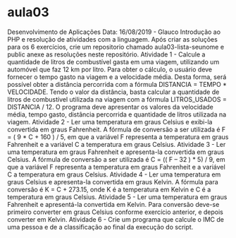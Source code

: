 # aula03
Desenvolvimento de Aplicações
Data: 16/08/2019 - Glauco
Introdução ao PHP e resolução de atividades com a linguagem.
Após criar as soluções para os 6 exercícios, crie um repositorio chamado aula03-lista-seunome e public anexe as resoluções neste repositório.
Atividade 1 -
Calcule a quantidade de litros de combustível gasta em uma viagem, utilizando um automóvel que faz 12 km por litro. Para obter o cálculo, o usuário deve fornecer o tempo gasto na viagem e a velocidade média. Desta forma, será possível obter a distância percorrida com a fórmula DISTANCIA = TEMPO * VELOCIDADE. Tendo o valor da distância, basta calcular a quantidade de litros de combustível utilizada na viagem com a fórmula LITROS_USADOS = DISTANCIA / 12. O programa deve apresentar os valores da velocidade média, tempo gasto, distância percorrida e quantidade de litros utilizada na viagem.
Atividade 2 -
Ler uma temperatura em graus Celsius e exibi-la convertida em graus Fahrenheit. A fórmula de conversão a ser utilizada é F = ( 9 * C + 160 ) / 5, em que a variável F representa a temperatura em graus Fahrenheit e a variável C a temperatura em graus Celsius.
Atividade 3 -
Ler uma temperatura em graus Fahrenheit e apresenta-la convertida em graus Celsius. A fórmula de conversão a ser utilizada é C = (( F – 32 ) * 5) / 9, em que a variável F representa a temperatura em graus Fahrenheit e a variável C a temperatura em graus Celsius.
Atividade 4 -
Ler uma temperatura em graus Celsius e apresenta-la convertida em graus Kelvin. A fórmula para conversão é K = C + 273.15, onde K é a temperatura em Kelvin e C é a temperatura em graus Celsius.
Atividade 5 -
Ler uma temperatura em graus Fahrenheit e apresentá-la convertida em Kelvin. Para conversão deve-se primeiro converter em graus Celsius conforme exercício anterior, e depois converter em Kelvin.
Atividade 6 -
Crie um programa que calcule o IMC de uma pessoa e de a classificação ao final da execução do script.
